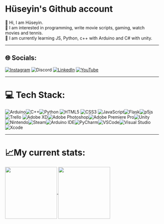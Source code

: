 <h1>Hüseyin's Github account</h1>

👋 Hi, I am Hüseyin.
<br>
🧐 I am interested in programming, write movie scripts, gaming, watch movies and tennis.
<br>
🌱 I am currently learning JS, Python, c++ with Arduino and C# with unity.

---
## 🌐 Socials:
[![Instagram](https://img.shields.io/badge/Instagram-E4405F?style=for-the-badge&logo=instagram&logoColor=white)](https://instagram.com/huseyin_ozdemir_06)
![Discord](https://img.shields.io/badge/Discord-%235865F2.svg?style=for-the-badge&logo=discord&logoColor=white)
[![LinkedIn](https://img.shields.io/badge/linkedin-%230077B5.svg?style=for-the-badge&logo=linkedin&logoColor=white)](https://www.linkedin.com/in/h%C3%BCseyin-ozdemir-5b9490272/)
[![YouTube](https://img.shields.io/badge/YouTube-%23FF0000.svg?style=for-the-badge&logo=YouTube&logoColor=white)](https://www.youtube.com/channel/UCrZEK8TgrwlRqaE-XSEOUKQ) 

---

# 💻 Tech Stack:
![Arduino](https://img.shields.io/badge/Arduino-00979D?style=for-the-badge&logo=Arduino&logoColor=white)![C++](https://img.shields.io/badge/C%2B%2B-00599C?style=for-the-badge&logo=c%2B%2B&logoColor=white)![Python](https://img.shields.io/badge/python-3670A0?style=for-the-badge&logo=python&logoColor=ffdd54) ![HTML5](https://img.shields.io/badge/html5-%23E34F26.svg?style=for-the-badge&logo=html5&logoColor=white) ![CSS3](https://img.shields.io/badge/css3-%231572B6.svg?style=for-the-badge&logo=css3&logoColor=white) ![JavaScript](https://img.shields.io/badge/javascript-%23323330.svg?style=for-the-badge&logo=javascript&logoColor=%23F7DF1E)![Flask](https://img.shields.io/badge/flask-%23000.svg?style=for-the-badge&logo=flask&logoColor=white)![p5js](https://img.shields.io/badge/p5.js-ED225D?style=for-the-badge&logo=p5.js&logoColor=FFFFFF)![Trello](https://img.shields.io/badge/Trello-%23026AA7.svg?style=for-the-badge&logo=Trello&logoColor=white) ![Adobe XD](https://img.shields.io/badge/Adobe%20XD-470137?style=for-the-badge&logo=Adobe%20XD&logoColor=#FF61F6)![Adobe Photoshop](https://img.shields.io/badge/Adobe%20Photoshop-31A8FF?style=for-the-badge&logo=Adobe%20Photoshop&logoColor=black)![Adobe Premiere Pro](https://img.shields.io/badge/Adobe%20Premiere%20Pro-9999FF?style=for-the-badge&logo=Adobe%20Premiere%20Pro&logoColor=white)![Unity](https://img.shields.io/badge/Unity-100000?style=for-the-badge&logo=unity&logoColor=white)![Nintendo](https://img.shields.io/badge/Nintendo_Switch-E60012?style=for-the-badge&logo=nintendo-switch&logoColor=white)![Steam](https://img.shields.io/badge/Steam-000000?style=for-the-badge&logo=steam&logoColor=white)![Arduino IDE](https://img.shields.io/badge/Arduino_IDE-00979D?style=for-the-badge&logo=arduino&logoColor=white)![PyCharm](https://img.shields.io/badge/PyCharm-000000.svg?&style=for-the-badge&logo=PyCharm&logoColor=white)![VSCode](https://img.shields.io/badge/VSCode-0078D4?style=for-the-badge&logo=visual%20studio%20code&logoColor=white)![Visual Studio](https://img.shields.io/badge/Visual_Studio-5C2D91?style=for-the-badge&logo=visual%20studio&logoColor=white)![Xcode](https://img.shields.io/badge/Xcode-007ACC?style=for-the-badge&logo=Xcode&logoColor=white)

---

<h1>📈My current stats:</h1>
<a href="https://github.com/Sziro06/github-readme-stats">
  <img height=170 align="center" src="https://github-readme-stats.vercel.app/api?username=Sziro06&show_icons=true&theme=radical"/>
</a>
<a href="https://github.com/Sziro06/convoychat">
  <img height=170 align="center" src="https://github-readme-stats.vercel.app/api/top-langs?username=Sziro06&layout=compact&langs_count=8&card_width=320&theme=radical" />
</a>
